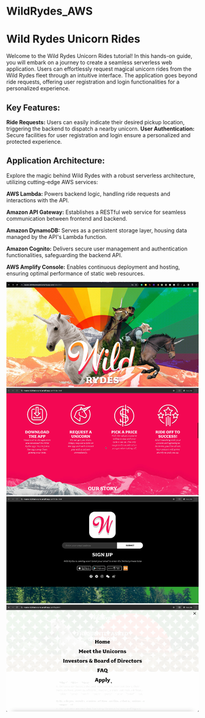 # WildRydes_AWS

# Wild Rydes Unicorn Rides

Welcome to the Wild Rydes Unicorn Rides tutorial! In this hands-on guide, you will embark on a journey to create a seamless serverless web application. Users can effortlessly request magical unicorn rides from the Wild Rydes fleet through an intuitive interface. The application goes beyond ride requests, offering user registration and login functionalities for a personalized experience.

## Key Features:
 **Ride Requests:** Users can easily indicate their desired pickup location, triggering the backend to dispatch a nearby unicorn.
**User Authentication:** Secure facilities for user registration and login ensure a personalized and protected experience.

## Application Architecture:
Explore the magic behind Wild Rydes with a robust serverless architecture, utilizing cutting-edge AWS services:

**AWS Lambda:** Powers backend logic, handling ride requests and interactions with the API.

**Amazon API Gateway:** Establishes a RESTful web service for seamless communication between frontend and backend.

**Amazon DynamoDB:** Serves as a persistent storage layer, housing data managed by the API's Lambda function.

**Amazon Cognito:** Delivers secure user management and authentication functionalities, safeguarding the backend API.

**AWS Amplify Console:** Enables continuous deployment and hosting, ensuring optimal performance of static web resources.


![Welcome Page!](Artifacts/Welcome1.png)
![Story!](Artifacts/Welcome2.png)
![Footer!](Artifacts/Welcome3.png)
![Icon!](Artifacts/Welcome4.png)
